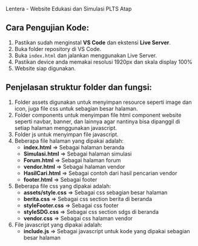 Lentera - Website Edukasi dan Simulasi PLTS Atap

## Cara Pengujian Kode:

1. Pastikan sudah menginstal **VS Code** dan ekstensi **Live Server**.
2. Buka folder repository di VS Code.
3. Buka `index.html` dan jalankan menggunakan Live Server.
4. Pastikan device anda memakai resolusi 1920px dan skala display 100%
5. Website siap digunakan.

## Penjelasan struktur folder dan fungsi:

1. Folder assets digunakan untuk menyimpan resource seperti image dan icon, juga file css untuk sebagian besar halaman.
2. Folder components untuk menyimpan file html component website seperti navbar, banner, dan lainnya agar nantinya bisa dipanggil di setiap halaman menggunakan javascript.
3. Folder js untuk menyimpan file javascript.
4. Beberapa file halaman yang dipakai adalah:
    - **index.html**       => Sebagai halaman beranda
    - **Simulasi.html**    => Sebagai halaman simulasi
    - **Forum.html**       => Sebagai halaman forum
    - **vendor.html**      => Sebagai halaman vendor
    - **HasilCari.html**   => Sebagai contoh dari hasil pencarian vendor
    - **footer.html**      => Sebagai footer
5. Beberapa file css yang dipakai adalah:
    - **assets/style.css**     => Sebagai css sebagian besar halaman
    - **berita.css**           => Sebagai css section berita di beranda
    - **styleFooter.css**      => Sebagai css footer
    - **styleSDG.css**         => Sebagai css section sdgs di beranda
    - **vendor.css**           => Sebagai css halaman vendor
6. File javascript yang dipakai adalah:
    - **include.js**   => Sebagai javascript untuk kode yang dipakai sebagian besar halaman